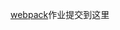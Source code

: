 <!--
 * @Author: miao yu
 * @Date: 2020-03-10 09:10:58
 * @LastEditors: miao yu
 * @LastEditTime: 2020-03-10 09:14:10
 * @Description: 
 -->

[webpack](https://github.com/goldEli/Front-End-Training/issues/45)作业提交到这里
